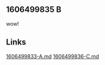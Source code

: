 ## 1606499835 B 

wow!


## Links
[1606499833-A.md](1606499833-A.md)
[1606499836-C.md](1606499836-C.md)
